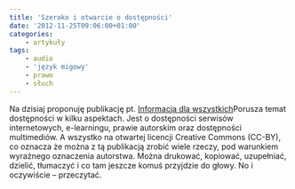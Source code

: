 ```yaml
---
title: 'Szeroko i otwarcie o dostępności'
date: '2012-11-25T09:06:00+01:00'
categories:
    - artykuły
tags:
    - audio
    - 'język migowy'
    - prawo
    - słuch
---
```


Na dzisiaj proponuję publikację pt. [Informacja dla wszystkich](http://www.fdc.org.pl/gallery/Informacja-dla-wszystkich.pdf)Porusza temat dostępności w kilku aspektach. Jest o dostępności serwisów internetowych, e-learningu, prawie autorskim oraz dostępności multimediów. A wszystko na otwartej licencji Creative Commons (CC-BY), co oznacza że można z tą publikacją zrobić wiele rzeczy, pod warunkiem wyraźnego oznaczenia autorstwa. Można drukować, kopiować, uzupełniać, dzielić, tłumaczyć i co tam jeszcze komuś przyjdzie do głowy. No i oczywiście – przeczytać.
